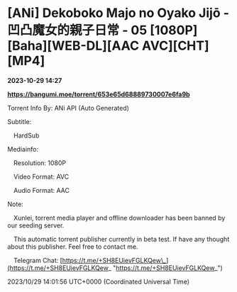 # [ANi] Dekoboko Majo no Oyako Jijō - 凹凸魔女的親子日常 - 05 [1080P][Baha][WEB-DL][AAC AVC][CHT][MP4]

**2023-10-29 14:27**

**https://bangumi.moe/torrent/653e65d68889730007e6fa9b**

Torrent Info By: ANi API (Auto Generated)

Subtitle:

 HardSub

Mediainfo:

 Resolution: 1080P

 Video Format: AVC

 Audio Format: AAC

  

Note:

 Xunlei, torrent media player and offline downloader has been banned by our seeding server.

 This automatic torrent publisher currently in beta test. If have any thought about this publisher. Feel free to contact me.

 Telegram Chat: [https://t.me/+SH8EUievFGLKQew\_](https://t.me/+SH8EUievFGLKQew_ "https://t.me/+SH8EUievFGLKQew_")

2023/10/29 14:01:56 UTC+0000 (Coordinated Universal Time)